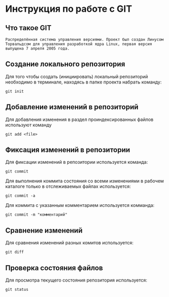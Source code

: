 # **Инструкция по работе с GIT**

##  Что такое GIT

    Распределённая система управления версиями. Проект был создан Линусом Торвальдсом для управления разработкой ядра Linux, первая версия выпущена 7 апреля 2005 года.

## Создание локального репозитория 

Для того чтобы создать (инициировать) локальный репозиторий необходимо в терминале, находясь в папке проекта набрать команду:

    git init

## Добавление изменений в репозиторий

Для добавления изменения в раздел проиндексированных файлов используют команду

    git add <file>

## Фиксация изменений в репозитории

Для фиксации изменений в репозитории используется команда:

    git commit
    
Для выполнения коммита состояния со всеми изменениями в рабочем каталоге только в отслеживаемых файлах используется:

    git commit -a

Для коммита  с указанным комментарием используется комманда:

    git commit -m "комментарий"

## Сравнение изменений 

Для сравнения изменений  разных комитов используется:

    git diff

## Проверка состояния файлов

Для просмотра текущего состояния репозитория используется:

    git status
    